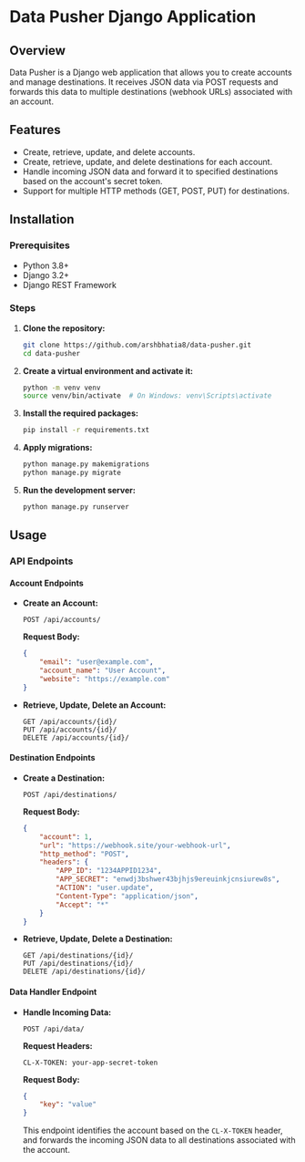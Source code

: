 # Data Pusher Django Application

## Overview

Data Pusher is a Django web application that allows you to create accounts and manage destinations. It receives JSON data via POST requests and forwards this data to multiple destinations (webhook URLs) associated with an account.

## Features

- Create, retrieve, update, and delete accounts.
- Create, retrieve, update, and delete destinations for each account.
- Handle incoming JSON data and forward it to specified destinations based on the account's secret token.
- Support for multiple HTTP methods (GET, POST, PUT) for destinations.

## Installation

### Prerequisites

- Python 3.8+
- Django 3.2+
- Django REST Framework

### Steps

1. **Clone the repository:**

    ```bash
    git clone https://github.com/arshbhatia8/data-pusher.git
    cd data-pusher
    ```

2. **Create a virtual environment and activate it:**

    ```bash
    python -m venv venv
    source venv/bin/activate  # On Windows: venv\Scripts\activate
    ```

3. **Install the required packages:**

    ```bash
    pip install -r requirements.txt
    ```

4. **Apply migrations:**

    ```bash
    python manage.py makemigrations
    python manage.py migrate
    ```

5. **Run the development server:**

    ```bash
    python manage.py runserver
    ```

## Usage

### API Endpoints

#### Account Endpoints

- **Create an Account:**

    ```http
    POST /api/accounts/
    ```

    **Request Body:**

    ```json
    {
        "email": "user@example.com",
        "account_name": "User Account",
        "website": "https://example.com"
    }
    ```

- **Retrieve, Update, Delete an Account:**

    ```http
    GET /api/accounts/{id}/
    PUT /api/accounts/{id}/
    DELETE /api/accounts/{id}/
    ```

#### Destination Endpoints

- **Create a Destination:**

    ```http
    POST /api/destinations/
    ```

    **Request Body:**

    ```json
    {
        "account": 1,
        "url": "https://webhook.site/your-webhook-url",
        "http_method": "POST",
        "headers": {
            "APP_ID": "1234APPID1234",
            "APP_SECRET": "enwdj3bshwer43bjhjs9ereuinkjcnsiurew8s",
            "ACTION": "user.update",
            "Content-Type": "application/json",
            "Accept": "*"
        }
    }
    ```

- **Retrieve, Update, Delete a Destination:**

    ```http
    GET /api/destinations/{id}/
    PUT /api/destinations/{id}/
    DELETE /api/destinations/{id}/
    ```

#### Data Handler Endpoint

- **Handle Incoming Data:**

    ```http
    POST /api/data/
    ```

    **Request Headers:**

    ```http
    CL-X-TOKEN: your-app-secret-token
    ```

    **Request Body:**

    ```json
    {
        "key": "value"
    }
    ```

    This endpoint identifies the account based on the `CL-X-TOKEN` header, and forwards the incoming JSON data to all destinations associated with the account.

